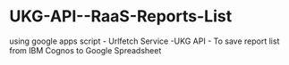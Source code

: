 # UKG-API--RaaS-Reports-List
using google apps script - Urlfetch Service -UKG API - To save report list from IBM Cognos to Google Spreadsheet
